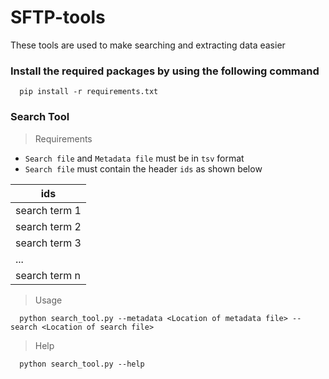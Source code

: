 # SFTP-tools
These tools are used to make searching and extracting data easier

### Install the required packages by using the following command
```
  pip install -r requirements.txt
```

### Search Tool
> Requirements

- `Search file` and `Metadata file` must be in `tsv` format
- `Search file` must contain the header `ids` as shown below


| ids |
| - |
| search term 1 | 
| search term 2 | 
| search term 3 | 
| ... |
| search term n |

> Usage
```
  python search_tool.py --metadata <Location of metadata file> --search <Location of search file>
```

> Help
```
  python search_tool.py --help
```
